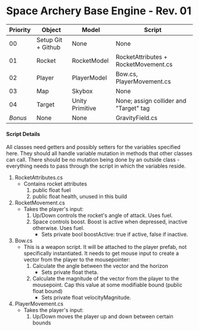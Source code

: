 # Space Archery Base Engine - Rev. 01  
| Priority | Object | Model | Script |
| -- | ------------ | ---------| ------------------------------------------------------------|
| 00 | Setup Git + Github | None | None |
| 01 | Rocket | RocketModel | RocketAttributes + RocketMovement.cs |
| 02 | Player | PlayerModel | Bow.cs, PlayerMovement.cs |
| 03 | Map | Skybox | None |
| 04 | Target | Unity Primitive | None; assign collider and "Target" tag |
| *Bonus* | None | None | GravityField.cs | 

#### Script Details
All classes need getters and possibly setters for the variables specified here. They should all handle variable mutation in methods that other classes can call. There should be no mutation being done by an outside class - everything needs to pass through the script in which the variables reside.

1. RocketAttributes.cs
	- Contains rocket attributes
		1. public float fuel
		2. public float health, unused in this build 
2. RocketMovement.cs
	- Takes the player's input:
		1. Up/Down controls the rocket's angle of attack. Uses fuel.
		2. Space controls boost. Boost is active when depressed, inactive otherwise. Uses fuel. 
			- Sets private bool boostActive: true if active, false if inactive.
3. Bow.cs
	- This is a weapon script. It will be attached to the player prefab, not specifically instantiated. It needs to get mouse input to create a vector from the player to the mousepointer:
		1. Calculate the angle between the vector and the horizon
			- Sets private float theta.
		2. Calculate the magnitude of the vector from the player to the mousepoint. Cap this value at some modifiable bound (public float bound)
			- Sets private float velocityMagnitude.
4. PlayerMovement.cs
	- Takes the player's input:
		1. Up/Down moves the player up and down between certain bounds